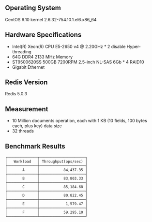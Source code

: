 ## Operating System ##
CentOS 6.10 kernel 2.6.32-754.10.1.el6.x86_64

## Hardware Specifications ##
- Intel(R) Xeon(R) CPU E5-2650 v4 @ 2.20GHz * 2 disable Hyper-threading
- 64G DDR4 2133 MHz Memory
- ST9500620SS 500GB 7200RPM 2.5-inch NL-SAS 6Gb * 4 RAID10
- Gigabit Ethernet

## Redis Version ##
Redis 5.0.3

## Measurement ##
- 10 Million documents operation, each with 1 KB (10 fields, 100 bytes each, plus key) data size
- 32 threads

## Benchmark Results ##
    ┌──────────────┬─────────────────────┐
    │   Workload   │ Throughput(ops/sec) │
    ├──────────────┼─────────────────────┤
    │       A      │           84,437.35 │
    ├──────────────┼─────────────────────┤
    │       B      │           83,803.33 │
    ├──────────────┼─────────────────────┤
    │       C      │           85,184.68 │
    ├──────────────┼─────────────────────┤
    │       D      │           80,822.45 │
    ├──────────────┼─────────────────────┤
    │       E      │            1,579.47 │
    ├──────────────┼─────────────────────┤
    │       F      │           59,295.10 │
    └──────────────┴─────────────────────┘
